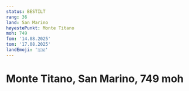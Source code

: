 ```yaml
---
status: BESTILT
rang: 36
land: San Marino
høyestePunkt: Monte Titano
moh: 749
fom: '14.08.2025'
tom: '17.08.2025'
landEmoji: '🇸🇲'
---
```


# Monte Titano, San Marino, 749 moh